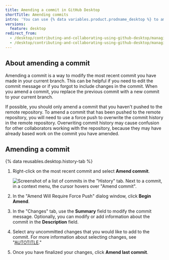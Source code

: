 ```yaml
---
title: Amending a commit in GitHub Desktop
shortTitle: Amending commits
intro: 'You can use {% data variables.product.prodname_desktop %} to amend your last commit.'
versions:
  feature: desktop
redirect_from:
  - /desktop/contributing-and-collaborating-using-github-desktop/managing-commits/amending-a-commit
  - /desktop/contributing-and-collaborating-using-github-desktop/managing-commits/amending-a-commit-in-github-desktop
---
```


## About amending a commit

Amending a commit is a way to modify the most recent commit you have made in your current branch. This can be helpful if you need to edit the commit message or if you forgot to include changes in the commit. When you amend a commit, you replace the previous commit with a new commit to your current branch.

If possible, you should only amend a commit that you haven't pushed to the remote repository. To amend a commit that has been pushed to the remote repository, you will need to use a force push to overwrite the commit history in the remote repository. Overwriting commit history may cause confusion for other collaborators working with the repository, because they may have already based work on the commit you have amended.

## Amending a commit

{% data reusables.desktop.history-tab %}
1. Right-click on the most recent commit and select **Amend commit**.

   ![Screenshot of a list of commits in the "History" tab. Next to a commit, in a context menu, the cursor hovers over "Amend commit".](/assets/images/help/desktop/amend-commit-context-menu.png)
1. In the "Amend Will Require Force Push" dialog window, click **Begin Amend**.
1. In the "Changes" tab, use the **Summary** field to modify the commit message. Optionally, you can modify or add information about the commit in the **Description** field.
1. Select any uncommitted changes that you would like to add to the commit. For more information about selecting changes, see "[AUTOTITLE](/desktop/making-changes-in-a-branch/committing-and-reviewing-changes-to-your-project-in-github-desktop#selecting-changes-to-include-in-a-commit)."
1. Once you have finalized your changes, click **Amend last commit**.
